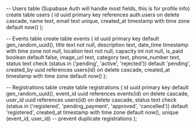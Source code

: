 -- Users table (Supabase Auth will handle most fields, this is for profile info)
create table users (
  id uuid primary key references auth.users on delete cascade,
  name text,
  email text unique,
  created_at timestamp with time zone default now()
);

-- Events table
create table events (
  id uuid primary key default gen_random_uuid(),
  title text not null,
  description text,
  date_time timestamp with time zone not null,
  location text not null,
  capacity int not null,
  is_paid boolean default false,
  image_url text,
  category text,
  phone_number text,
  status text check (status in ('pending', 'active', 'rejected')) default 'pending',
  created_by uuid references users(id) on delete cascade,
  created_at timestamp with time zone default now()
);

-- Registrations table
create table registrations (
  id uuid primary key default gen_random_uuid(),
  event_id uuid references events(id) on delete cascade,
  user_id uuid references users(id) on delete cascade,
  status text check (status in ('registered', 'pending_payment', 'approved', 'cancelled')) default 'registered',
  created_at timestamp with time zone default now(),
  unique (event_id, user_id) -- prevent duplicate registrations
);
